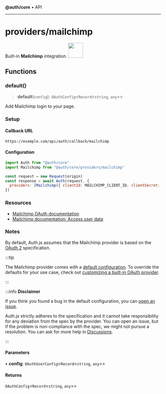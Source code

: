 **@auth/core** • API

***

# providers/mailchimp

<div style={{backgroundColor: "#000", display: "flex", justifyContent: "space-between", color: "#fff", padding: 16}}>
<span>Built-in <b>Mailchimp</b> integration.</span>
<a href="https://mailchimp.com">
  <img style={{display: "block"}} src="https://authjs.dev/img/providers/mailchimp.svg" height="48" width="48"/>
</a>
</div>

## Functions

### default()

> **default**(`config`): `OAuthConfig`\<`Record`\<`string`, `any`\>\>

Add Mailchimp login to your page.

### Setup

#### Callback URL
```
https://example.com/api/auth/callback/mailchimp
```

#### Configuration
```js
import Auth from "@auth/core"
import Mailchimp from "@auth/core/providers/mailchimp"

const request = new Request(origin)
const response = await Auth(request, {
  providers: [Mailchimp({ clientId: MAILCHIMP_CLIENT_ID, clientSecret: MAILCHIMP_CLIENT_SECRET })],
})
```

### Resources

 - [Mailchimp OAuth documentation](https://admin.mailchimp.com/account/oauth2/client/)
 - [Mailchimp documentation: Access user data](https://mailchimp.com/developer/marketing/guides/access-user-data-oauth-2/)

### Notes

By default, Auth.js assumes that the Mailchimp provider is
based on the [OAuth 2](https://www.rfc-editor.org/rfc/rfc6749.html) specification.

:::tip

The Mailchimp provider comes with a [default configuration](https://github.com/nextauthjs/next-auth/blob/main/packages/core/src/providers/mailchimp.ts).
To override the defaults for your use case, check out [customizing a built-in OAuth provider](https://authjs.dev/guides/providers/custom-provider#override-default-options).

:::

:::info **Disclaimer**

If you think you found a bug in the default configuration, you can [open an issue](https://authjs.dev/new/provider-issue).

Auth.js strictly adheres to the specification and it cannot take responsibility for any deviation from
the spec by the provider. You can open an issue, but if the problem is non-compliance with the spec,
we might not pursue a resolution. You can ask for more help in [Discussions](https://authjs.dev/new/github-discussions).

:::

#### Parameters

• **config**: `OAuthUserConfig`\<`Record`\<`string`, `any`\>\>

#### Returns

`OAuthConfig`\<`Record`\<`string`, `any`\>\>
